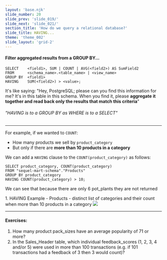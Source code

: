 ```yaml
---
layout: 'base.njk'
slide_number: 20
slide_prev: 'slide_019/'
slide_next: 'slide_021/'
section_title: 'How do we query a relational database?'
slide_title: HAVING...
theme: 'theme_002'
slide_layout: 'grid-2'
---
```


<section class="slide__text">

#### Filter aggregated results from a GROUP BY...

```
SELECT    <field1>, SUM | COUNT | AVG(<field2>) AS SumField2
FROM      <schema_name>.<table_name> | <view_name>
GROUP BY  <field1>
HAVING    SUM(<field2>) > <value>;
```

It's like saying: <span> "Hey, PostgreSQL; please can you find this information for me?  It's in this table in this schema.  When you find it, please **aggregate it together and read back only the results that match this criteria**" </span>

###### *"HAVING is to a GROUP BY as WHERE is to a SELECT"*

<hr />

For example, if we wanted to `COUNT`:
- How many products we sell by `product_category`
- But only if there are **more than 10 products in a category**

We can add a `HAVING` clause to the `COUNT(product_category)` as follows:
```
SELECT product_category, COUNT(product_category)
FROM "sequel-mart-schema"."Products"
GROUP BY product_category
HAVING COUNT(product_category) > 10;
```
We can see that because there are only 6 pot_plants they are not returned

</section>

<section class="slide__images">
<caption>1. HAVING Example - Products - distinct list of categories and their count when more than 10 products in a category</caption>
<img src="{{ '../../images/002_HAVING_Product_Category.png' | url }}" />

</section>

<section class="slide__exercises">

---

#### Exercises:
1. How many product pack_sizes have an average popularity of 71 or more?
2. In the Sales_Header table, which individual feedback_scores (1, 2, 3, 4 and/or 5) were used in more than 100 transactions (e.g. if 101 transactions had a feedback of 3 then 3 would count)?

</section>
